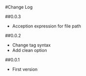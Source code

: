 #Change Log

##0.0.3
- Acception expression for file path

##0.0.2
- Change tag syntax
- Add clean option

##0.0.1
- First version
